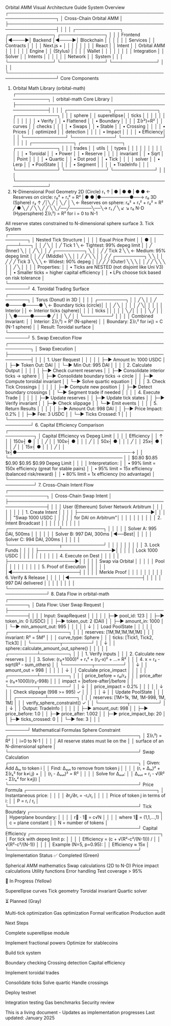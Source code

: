 Orbital AMM Visual Architecture Guide
System Overview
┌─────────────────────────────────────────────────────────────────┐
│                     Cross-Chain Orbital AMM                      │
├─────────────────────────────────────────────────────────────────┤
│                                                                   │
│  ┌──────────────┐      ┌──────────────┐      ┌──────────────┐  │
│  │   Frontend   │◄────►│   Backend    │◄────►│  Blockchain  │  │
│  │              │      │   Services   │      │   Contracts  │  │
│  │  Next.js +   │      │              │      │              │  │
│  │  React       │      │  Intent      │      │  Orbital AMM │  │
│  │              │      │  Engine      │      │  (Stylus)    │  │
│  │  Wallet      │      │              │      │              │  │
│  │  Integration │      │  Solver      │      │  Intents     │  │
│  │              │      │  Network     │      │  System      │  │
│  └──────────────┘      └──────────────┘      └──────────────┘  │
│                                                                   │
└─────────────────────────────────────────────────────────────────┘
Core Components
1. Orbital Math Library (orbital-math)
┌──────────────────────────────────────────────────────────┐
│              orbital-math Core Library                    │
├──────────────────────────────────────────────────────────┤
│                                                            │
│  ┌─────────────┐   ┌─────────────┐   ┌─────────────┐   │
│  │   sphere    │   │ superellipse│   │    ticks    │   │
│  │             │   │             │   │             │   │
│  │ • Verify    │   │ • Flattened │   │ • Boundary  │   │
│  │   Σ(r²)=R²  │   │   curves    │   │   checks    │   │
│  │ • Swaps     │   │ • Stable    │   │ • Crossing  │   │
│  │ • Prices    │   │   optimized │   │   detection │   │
│  │ • Impact    │   │             │   │ • Efficiency│   │
│  └─────────────┘   └─────────────┘   └─────────────┘   │
│                                                            │
│  ┌─────────────┐   ┌─────────────┐   ┌─────────────┐   │
│  │   trades    │   │    utils    │   │    types    │   │
│  │             │   │             │   │             │   │
│  │ • Toroidal  │   │ • Power     │   │ • Reserve   │   │
│  │   invariant │   │ • Sqrt      │   │   Point     │   │
│  │ • Quartic   │   │ • Dot prod  │   │ • Tick      │   │
│  │   solver    │   │ • Lerp      │   │ • PoolState │   │
│  │ • Segment   │   │             │   │ • TradeInfo │   │
│  └─────────────┘   └─────────────┘   └─────────────┘   │
│                                                            │
└──────────────────────────────────────────────────────────┘
2. N-Dimensional Pool Geometry
2D (Circle)
      r₁
      ↑
      |     ●
      |   ●   ●
      |  ●     ●  ← Reserves on circle: r₀² + r₁² = R²
      | ●       ●
      |●─────────●──→ r₀
3D (Sphere)
       r₂
       ↑
      ╱│╲
     ╱ │ ╲
    ╱  │  ╲     ← Reserves on sphere: r₀² + r₁² + r₂² = R²
   ╱   ●   ╲
  ╱  ╱   ╲  ╲
 ╱  ╱     ╲  ╲
╱──╱───────╲──╲→ r₁
  ╱         ╲
 ↙           ↘
r₀
N-D (Hypersphere)
Σ(rᵢ²) = R²  for i = 0 to N-1

All reserve states constrained to N-dimensional sphere surface
3. Tick System
┌────────────────────────────────────────────────────────┐
│            Nested Tick Structure                        │
│                                                          │
│         Equal Price Point                               │
│               ●                                         │
│           ┌───┴───┐                                     │
│          ╱         ╲                                    │
│         ╱  Tick 1   ╲     ← Tightest: 99% depeg limit  │
│        ╱   (Inner)   ╲                                  │
│       ╱               ╲                                 │
│      ╱   ┌─────────┐   ╲                               │
│     ╱   ╱  Tick 2   ╲   ╲  ← Medium: 95% depeg limit   │
│    ╱   ╱  (Middle)   ╲   ╲                             │
│   ╱   ╱               ╲   ╲                            │
│  ╱   ╱   ┌─────────┐   ╲   ╲                           │
│ ╱   ╱   ╱  Tick 3   ╲   ╲   ╲ ← Widest: 90% depeg      │
│╱   ╱   ╱  (Outer)    ╲   ╲   ╲                         │
│   ╱   ╱               ╲   ╲   ╲                        │
│      ╱                 ╲                                │
│                                                          │
│ Properties:                                             │
│ • Ticks are NESTED (not disjoint like Uni V3)          │
│ • Smaller ticks = higher capital efficiency            │
│ • LPs choose tick based on risk tolerance              │
└────────────────────────────────────────────────────────┘
4. Toroidal Trading Surface
┌────────────────────────────────────────────────────────┐
│           Torus (Donut) in 3D                           │
│                                                          │
│              ╭─────────╮                                │
│            ╱           ╲                                │
│          ╱   ●────●────● ╲   ← Boundary ticks (circle)│
│         │   ╱           ╲ │                             │
│         │  ╱             ╲│                             │
│         │ │   Interior    ││   ← Interior ticks (sphere)│
│         │ │   ticks       ││                            │
│         │  ╲             ╱│                             │
│         │   ╲           ╱ │                             │
│          ╲   ●────●────●  ╱                             │
│            ╲           ╱                                │
│              ╰─────────╯                                │
│                                                          │
│ Combined Invariant:                                     │
│ Interior: Σ(rᵢ²) = R²         (N-sphere)               │
│ Boundary: Σ(rᵢ² for i≠j) = C  (N-1 sphere)             │
│ Result: Toroidal surface                                │
└────────────────────────────────────────────────────────┘
5. Swap Execution Flow
┌─────────────────────────────────────────────────────────┐
│                  Swap Execution                          │
├─────────────────────────────────────────────────────────┤
│                                                           │
│  1. User Request                                         │
│     │                                                    │
│     ├─► Amount In: 1000 USDC                            │
│     ├─► Token Out: DAI                                  │
│     └─► Min Out: 995 DAI                                │
│                                                           │
│  2. Calculate Output                                     │
│     │                                                    │
│     ├─► Check current reserves                          │
│     ├─► Consolidate interior ticks → sphere             │
│     ├─► Consolidate boundary ticks → circle             │
│     ├─► Compute toroidal invariant                      │
│     └─► Solve quartic equation                          │
│                                                           │
│  3. Check Tick Crossings                                │
│     │                                                    │
│     ├─► Compute new position                            │
│     ├─► Detect boundary crossings                       │
│     └─► Segment trade if needed                         │
│                                                           │
│  4. Execute Trade                                        │
│     │                                                    │
│     ├─► Update reserves                                 │
│     ├─► Update tick states                              │
│     ├─► Verify invariant                                │
│     ├─► Check slippage                                  │
│     └─► Emit events                                     │
│                                                           │
│  5. Return Results                                       │
│     │                                                    │
│     ├─► Amount Out: 998 DAI                             │
│     ├─► Price Impact: 0.2%                              │
│     ├─► Fee: 3 USDC                                     │
│     └─► Ticks Crossed: 1                                │
│                                                           │
└─────────────────────────────────────────────────────────┘
6. Capital Efficiency Comparison
┌──────────────────────────────────────────────────────────┐
│         Capital Efficiency vs Depeg Limit                 │
│                                                            │
│  Efficiency                                               │
│     ↑                                                     │
│ 150x┤                     ●                              │
│     │                    ╱                               │
│ 100x┤                  ●                                 │
│     │                 ╱                                  │
│  50x┤               ●                                    │
│     │              ╱                                     │
│  25x┤            ●                                       │
│     │          ╱                                         │
│  15x┤       ●                                            │
│     │      ╱                                             │
│   1x┤●────────────────────────────────────→             │
│     └────────────────────────────────────               │
│     $0.80  $0.85  $0.90  $0.95  $0.99 Depeg Limit      │
│                                                            │
│  Interpretation:                                          │
│  • 99% limit = 150x efficiency (great for stable pairs) │
│  • 95% limit = 15x efficiency (balanced risk/reward)    │
│  • 80% limit = 1x efficiency (no advantage)             │
└──────────────────────────────────────────────────────────┘
7. Cross-Chain Intent Flow
┌──────────────────────────────────────────────────────────────┐
│              Cross-Chain Swap Intent                          │
├──────────────────────────────────────────────────────────────┤
│                                                                │
│  User (Ethereum)          Solver Network          Arbitrum   │
│       │                        │                      │       │
│       │  1. Create Intent      │                      │       │
│       ├───────────────────────►│                      │       │
│       │   "Swap 1000 USDC      │                      │       │
│       │    for DAI on Arbitrum"│                      │       │
│       │                        │                      │       │
│       │  2. Intent Broadcast   │                      │       │
│       │                        │                      │       │
│       │       ┌────────────────┴─────────────┐       │       │
│       │       │ Solver A: 995 DAI, 500ms     │       │       │
│       │       │ Solver B: 997 DAI, 300ms     │◄──Best│       │
│       │       │ Solver C: 994 DAI, 200ms     │       │       │
│       │       └────────────────┬─────────────┘       │       │
│       │                        │                      │       │
│       │  3. Lock Funds         │                      │       │
│       ├───────────────────────►│                      │       │
│       │   Lock 1000 USDC       │                      │       │
│       │                        │                      │       │
│       │  4. Execute on Dest    │                      │       │
│       │                        ├─────────────────────►│       │
│       │                        │  Swap via Orbital    │       │
│       │                        │  Pool                │       │
│       │                        │                      │       │
│       │  5. Proof of Execution │                      │       │
│       │                        │◄─────────────────────┤       │
│       │                        │  Merkle Proof        │       │
│       │                        │                      │       │
│       │  6. Verify & Release   │                      │       │
│       │◄───────────────────────┤                      │       │
│       │   997 DAI delivered    │                      │       │
│       │                        │                      │       │
└──────────────────────────────────────────────────────────────┘
8. Data Flow in orbital-math
┌────────────────────────────────────────────────────────┐
│            Data Flow: User Swap Request                 │
├────────────────────────────────────────────────────────┤
│                                                          │
│  Input: SwapRequest                                     │
│    │                                                    │
│    ├─► pool_id: 123                                    │
│    ├─► token_in: 0 (USDC)                              │
│    ├─► token_out: 2 (DAI)                              │
│    ├─► amount_in: 1000                                 │
│    └─► min_amount_out: 995                             │
│              │                                          │
│              ↓                                          │
│         Load PoolState                                  │
│              │                                          │
│    ┌─────────┴─────────┐                              │
│    │ reserves: [1M,1M,1M,1M,1M]                        │
│    │ invariant: R² = 5M²                               │
│    │ curve_type: Sphere                                │
│    │ ticks: [Tick1, Tick2, Tick3]                      │
│    └─────────┬─────────┘                              │
│              ↓                                          │
│      sphere::calculate_amount_out_sphere()             │
│              │                                          │
│    ┌─────────┴─────────┐                              │
│    │ 1. Verify inputs                                  │
│    │ 2. Calculate new reserves                         │
│    │ 3. Solve: (r₀+1000)² + r₁² + (r₂-x)² + ...= R²  │
│    │ 4. x = r₂ - sqrt(R² - sum_others)                │
│    └─────────┬─────────┘                              │
│              ↓                                          │
│        amount_out = 998                                │
│              │                                          │
│              ↓                                          │
│      Calculate price_impact                            │
│              │                                          │
│    ┌─────────┴─────────┐                              │
│    │ price_before = r₀/r₂                             │
│    │ price_after = (r₀+1000)/(r₂-998)                 │
│    │ impact = |before-after|/before                    │
│    └─────────┬─────────┘                              │
│              ↓                                          │
│        price_impact = 0.2%                             │
│              │                                          │
│              ↓                                          │
│     Check slippage (998 >= 995) ✓                     │
│              │                                          │
│              ↓                                          │
│      Update PoolState                                  │
│              │                                          │
│    ┌─────────┴─────────┐                              │
│    │ reserves: [1M+1k, 1M, 1M-998, 1M, 1M]            │
│    │ verify_sphere_constraint() ✓                      │
│    └─────────┬─────────┘                              │
│              ↓                                          │
│  Output: TradeInfo                                     │
│    │                                                    │
│    ├─► amount_out: 998                                 │
│    ├─► price_before: 1.0                               │
│    ├─► price_after: 1.002                              │
│    ├─► price_impact_bp: 20                             │
│    ├─► ticks_crossed: 0                                │
│    └─► fee: 3                                          │
│                                                          │
└────────────────────────────────────────────────────────┘
Mathematical Formulas
Sphere Constraint
┌─────────────────────────────────────────┐
│  Σ(rᵢ²) = R²                            │
│  i=0 to N-1                             │
│                                          │
│  All reserve states must lie on the     │
│  surface of an N-dimensional sphere     │
└─────────────────────────────────────────┘
Swap Calculation
┌─────────────────────────────────────────┐
│  Given: Add Δᵢₙ to token i              │
│  Find: Δₒᵤₜ to remove from token j      │
│                                          │
│  (rᵢ + Δᵢₙ)² + Σ(rₖ² for k≠i,j) +     │
│               (rⱼ - Δₒᵤₜ)² = R²        │
│                                          │
│  Solve for Δₒᵤₜ:                        │
│  Δₒᵤₜ = rⱼ - √(R² - Σ(rₖ² for k≠j))   │
└─────────────────────────────────────────┘
Price Formula
┌─────────────────────────────────────────┐
│  Instantaneous price:                    │
│                                          │
│  ∂rⱼ/∂rᵢ = -rᵢ/rⱼ                       │
│                                          │
│  Price of token j in terms of i:        │
│  P = rᵢ / rⱼ                            │
└─────────────────────────────────────────┘
Tick Boundary
┌─────────────────────────────────────────┐
│  Hyperplane boundary:                    │
│                                          │
│  r⃗ · 1⃗ = c√N                           │
│                                          │
│  where 1⃗ = (1,1,...,1)                 │
│       c = plane constant                │
│       N = number of tokens              │
└─────────────────────────────────────────┘
Capital Efficiency
┌─────────────────────────────────────────┐
│  For tick with depeg limit p:           │
│                                          │
│  Efficiency = (c + √(R²-c²/(N-1))) /    │
│               √(R²-c²/(N-1))            │
│                                          │
│  Example (N=5, p=0.95):                 │
│  Efficiency ≈ 15x                       │
└─────────────────────────────────────────┘
Implementation Status
✅ Completed (Green)

Spherical AMM mathematics
Swap calculations (2D to N-D)
Price impact calculations
Utility functions
Error handling
Test coverage > 95%

🔨 In Progress (Yellow)

Superellipse curves
Tick geometry
Toroidal invariant
Quartic solver

⏳ Planned (Gray)

Multi-tick optimization
Gas optimization
Formal verification
Production audit

Next Steps

Complete superellipse module

Implement fractional powers
Optimize for stablecoins


Build tick system

Boundary checking
Crossing detection
Capital efficiency


Implement toroidal trades

Consolidate ticks
Solve quartic
Handle crossings


Deploy testnet

Integration testing
Gas benchmarks
Security review




This is a living document - Updates as implementation progresses
Last updated: January 2025